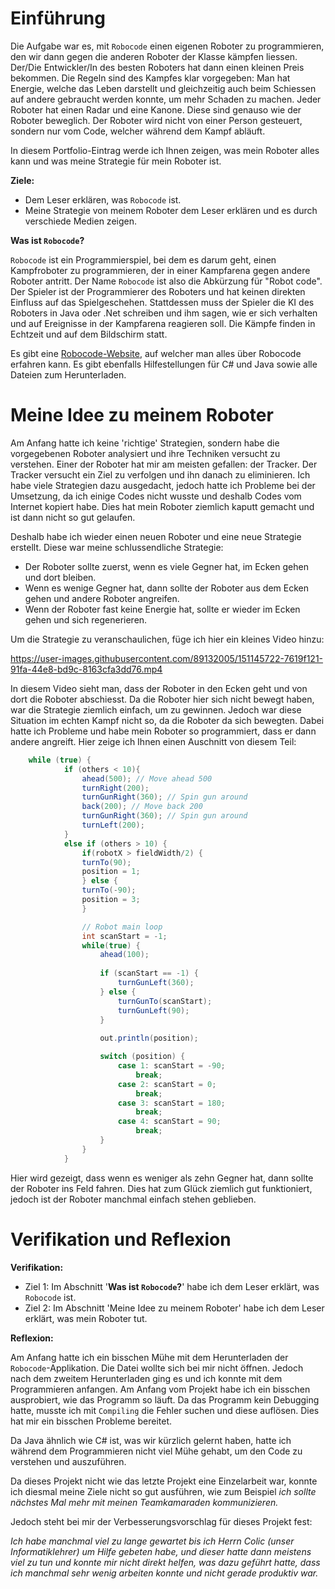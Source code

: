 # Einführung

Die Aufgabe war es, mit `Robocode` einen eigenen Roboter zu programmieren, den wir dann gegen die anderen Roboter der Klasse kämpfen liessen. Der/Die Entwickler/In des besten Roboters hat dann einen kleinen Preis bekommen. Die Regeln sind des Kampfes klar vorgegeben: Man hat Energie, welche das Leben darstellt und gleichzeitig auch beim Schiessen auf andere gebraucht werden konnte, um mehr Schaden zu machen. Jeder Roboter hat einen Radar und eine Kanone. Diese sind genauso wie der Roboter beweglich. Der Roboter wird nicht von einer Person gesteuert, sondern nur vom Code, welcher während dem Kampf abläuft.

In diesem Portfolio-Eintrag werde ich Ihnen zeigen, was mein Roboter alles kann und was meine Strategie für mein Roboter ist.

**Ziele:**

* Dem Leser erklären, was `Robocode` ist.
* Meine Strategie von meinem Roboter dem Leser erklären und es durch verschiede Medien zeigen.

**Was ist `Robocode`?**

`Robocode` ist ein Programmierspiel, bei dem es darum geht, einen Kampfroboter zu programmieren, der in einer Kampfarena gegen andere Roboter antritt. Der Name `Robocode` ist also die Abkürzung für "Robot code". Der Spieler ist der Programmierer des Roboters und hat keinen direkten Einfluss auf das Spielgeschehen. Stattdessen muss der Spieler die KI des Roboters in Java oder .Net schreiben und ihm sagen, wie er sich verhalten und auf Ereignisse in der Kampfarena reagieren soll. Die Kämpfe finden in Echtzeit und auf dem Bildschirm statt.

Es gibt eine [Robocode-Website](https://robocode.sourceforge.io), auf welcher man alles über Robocode erfahren kann. Es gibt ebenfalls Hilfestellungen für C# und Java sowie alle Dateien zum Herunterladen.

# Meine Idee zu meinem Roboter

Am Anfang hatte ich keine 'richtige' Strategien, sondern habe die vorgegebenen Roboter analysiert und ihre Techniken versucht zu verstehen. Einer der Roboter hat mir am meisten gefallen: der Tracker. Der Tracker versucht ein Ziel zu verfolgen und ihn danach zu eliminieren. Ich habe viele Strategien dazu ausgedacht, jedoch hatte ich Probleme bei der Umsetzung, da ich einige Codes nicht wusste und deshalb Codes vom Internet kopiert habe. Dies hat mein Roboter ziemlich kaputt gemacht und ist dann nicht so gut gelaufen. 

Deshalb habe ich wieder einen neuen Roboter und eine neue Strategie erstellt. Diese war meine schlussendliche Strategie:

* Der Roboter sollte zuerst, wenn es viele Gegner hat, im Ecken gehen und dort bleiben.
* Wenn es wenige Gegner hat, dann sollte der Roboter aus dem Ecken gehen und andere Roboter angreifen.
* Wenn der Roboter fast keine Energie hat, sollte er wieder im Ecken gehen und sich regenerieren.

Um die Strategie zu veranschaulichen, füge ich hier ein kleines Video hinzu: 

https://user-images.githubusercontent.com/89132005/151145722-7619f121-91fa-44e8-bd9c-8163cfa3dd76.mp4

In diesem Video sieht man, dass der Roboter in den Ecken geht und von dort die Roboter abschiesst. Da die Roboter hier sich nicht bewegt haben, war die Strategie ziemlich einfach, um zu gewinnen. Jedoch war diese Situation im echten Kampf nicht so, da die Roboter da sich bewegten. Dabei hatte ich Probleme und habe mein Roboter so programmiert, dass er dann andere angreift. Hier zeige ich Ihnen einen Auschnitt von diesem Teil:

```java
	while (true) {
			if (others < 10){
				ahead(500); // Move ahead 500
				turnRight(200);
				turnGunRight(360); // Spin gun around
				back(200); // Move back 200
				turnGunRight(360); // Spin gun around
				turnLeft(200);
			}
			else if (others > 10) {
				if(robotX > fieldWidth/2) {
				turnTo(90);
				position = 1;
				} else {
				turnTo(-90);
				position = 3;
				}

				// Robot main loop
				int scanStart = -1;
				while(true) {
					ahead(100);
			
					if (scanStart == -1) {
						turnGunLeft(360);
					} else {
						turnGunTo(scanStart);
						turnGunLeft(90);
					}
			
					out.println(position);

					switch (position) {
						case 1:	scanStart = -90;
							break;
						case 2:	scanStart = 0;
							break;
						case 3:	scanStart = 180;
							break;
						case 4:	scanStart = 90;
							break;
					}	
				}
			}
```

Hier wird gezeigt, dass wenn es weniger als zehn Gegner hat, dann sollte der Roboter ins Feld fahren. Dies hat zum Glück ziemlich gut funktioniert, jedoch ist der Roboter manchmal einfach stehen geblieben.

# Verifikation und Reflexion

**Verifikation:**

* Ziel 1: Im Abschnitt '**Was ist `Robocode`?**' habe ich dem Leser erklärt, was `Robocode` ist.
* Ziel 2: Im Abschnitt 'Meine Idee zu meinem Roboter' habe ich dem Leser erklärt, was mein Roboter tut.

**Reflexion:**

Am Anfang hatte ich ein bisschen Mühe mit dem Herunterladen der `Robocode`-Applikation. Die Datei wollte sich bei mir nicht öffnen. Jedoch nach dem zweitem Herunterladen ging es und ich konnte mit dem Programmieren anfangen. Am Anfang vom Projekt habe ich ein bisschen ausprobiert, wie das Programm so läuft. Da das Programm kein Debugging hatte, musste ich mit `Compiling` die Fehler suchen und diese auflösen. Dies hat mir ein bisschen Probleme bereitet.

Da Java ähnlich wie C# ist, was wir kürzlich gelernt haben, hatte ich während dem Programmieren nicht viel Mühe gehabt, um den Code zu verstehen und auszuführen. 

Da dieses Projekt nicht wie das letzte Projekt eine Einzelarbeit war, konnte ich diesmal meine Ziele nicht so gut ausführen, wie zum Beispiel *ich sollte nächstes Mal mehr mit meinen Teamkamaraden kommunizieren.* 

Jedoch steht bei mir der Verbesserungsvorschlag für dieses Projekt fest: 

*Ich habe manchmal viel zu lange gewartet bis ich Herrn Colic (unser Informatiklehrer) um Hilfe gebeten habe, und dieser hatte dann meistens viel zu tun und konnte mir nicht direkt helfen, was dazu geführt hatte, dass ich manchmal sehr wenig arbeiten konnte und nicht gerade produktiv war.*
